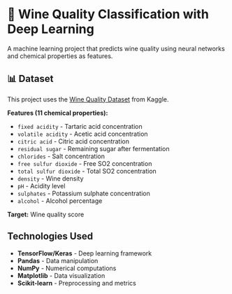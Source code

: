 # 🍷 Wine Quality Classification with Deep Learning

A machine learning project that predicts wine quality using neural networks and chemical properties as features.

## 📊 Dataset

This project uses the [Wine Quality Dataset](https://www.kaggle.com/datasets/yasserh/wine-quality-dataset) from Kaggle.

**Features (11 chemical properties):**
- `fixed acidity` - Tartaric acid concentration
- `volatile acidity` - Acetic acid concentration  
- `citric acid` - Citric acid concentration
- `residual sugar` - Remaining sugar after fermentation
- `chlorides` - Salt concentration
- `free sulfur dioxide` - Free SO2 concentration
- `total sulfur dioxide` - Total SO2 concentration
- `density` - Wine density
- `pH` - Acidity level
- `sulphates` - Potassium sulphate concentration
- `alcohol` - Alcohol percentage

**Target:** Wine quality score

## Technologies Used

- **TensorFlow/Keras** - Deep learning framework
- **Pandas** - Data manipulation
- **NumPy** - Numerical computations
- **Matplotlib** - Data visualization
- **Scikit-learn** - Preprocessing and metrics